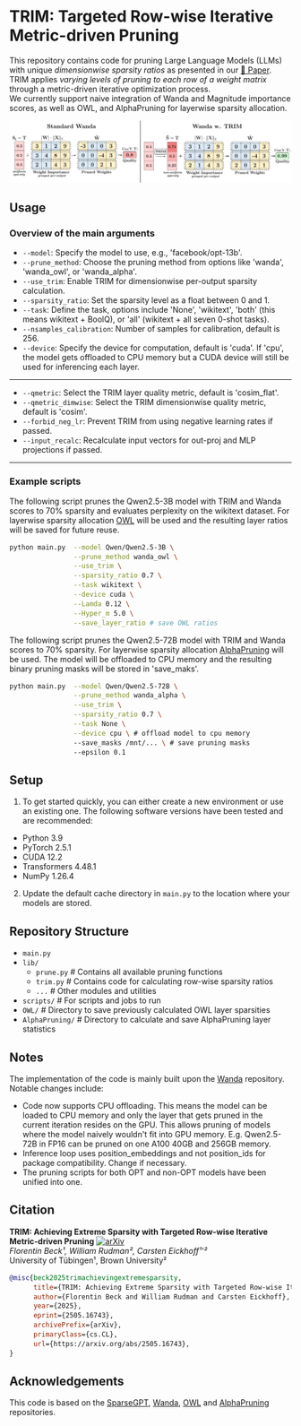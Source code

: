 # TRIM: Targeted Row-wise Iterative Metric-driven Pruning
This repository contains code for pruning Large Language Models (LLMs) with unique *dimensionwise sparsity ratios* as presented in our [📖 Paper](https://arxiv.org/pdf/2505.16743). 
TRIM applies *varying levels of pruning to each row of a weight matrix* through a metric-driven iterative optimization process.  
We currently support naive integration of Wanda and Magnitude importance scores, as well as OWL, and AlphaPruning for layerwise sparsity allocation.

![TRIM Illustration](TRIM_Illustration.png)


## Usage
### Overview of the main arguments
- `--model`: Specify the model to use, e.g., 'facebook/opt-13b'.
- `--prune_method`: Choose the pruning method from options like 'wanda', 'wanda_owl', or 'wanda_alpha'.
- `--use_trim`: Enable TRIM for dimensionwise per-output sparsity calculation.
- `--sparsity_ratio`: Set the sparsity level as a float between 0 and 1.
- `--task`: Define the task, options include 'None', 'wikitext', 'both' (this means wikitext + BoolQ), or 'all' (wikitext + all seven 0-shot tasks).
- `--nsamples_calibration`: Number of samples for calibration, default is 256.
- `--device`: Specify the device for computation, default is 'cuda'. If 'cpu', the model gets offloaded to CPU memory but a CUDA device will still be used for inferencing each layer. 
---
- `--qmetric`: Select the TRIM layer quality metric, default is 'cosim_flat'.
- `--qmetric_dimwise`: Select the TRIM dimensionwise quality metric, default is 'cosim'.
- `--forbid_neg_lr`: Prevent TRIM from using negative learning rates if passed.
- `--input_recalc`: Recalculate input vectors for out-proj and MLP projections if passed.
---
### Example scripts

The following script prunes the Qwen2.5-3B model with TRIM and Wanda scores to 70% sparsity and evaluates perplexity on the wikitext dataset. 
For layerwise sparsity allocation [OWL](https://github.com/luuyin/OWL) will be used and the resulting layer ratios will be saved for future reuse.
```sh
python main.py  --model Qwen/Qwen2.5-3B \
                --prune_method wanda_owl \
                --use_trim \
                --sparsity_ratio 0.7 \
                --task wikitext \
                --device cuda \
                --Lamda 0.12 \
                --Hyper_m 5.0 \
                --save_layer_ratio # save OWL ratios
```

The following script prunes the Qwen2.5-72B model with TRIM and Wanda scores to 70% sparsity.
For layerwise sparsity allocation  [AlphaPruning](https://github.com/haiquanlu/AlphaPruning) will be used. 
The model will be offloaded to CPU memory and the resulting binary pruning masks will be stored in 'save_maks'.
```sh
python main.py  --model Qwen/Qwen2.5-72B \
                --prune_method wanda_alpha \
                --use_trim \
                --sparsity_ratio 0.7 \
                --task None \
                --device cpu \ # offload model to cpu memory
                --save_masks /mnt/... \ # save pruning masks
                --epsilon 0.1
```

## Setup

1. To get started quickly, you can either create a new environment or use an existing one. The following software versions have been tested and are recommended:
- Python 3.9
- PyTorch 2.5.1
- CUDA 12.2
- Transformers 4.48.1
- NumPy 1.26.4

2. Update the default cache directory in `main.py` to the location where your models are stored.

## Repository Structure
- `main.py` 
- `lib/`
  - `prune.py` # Contains all available pruning functions
  - `trim.py` # Contains code for calculating row-wise sparsity ratios
  - `...` # Other modules and utilities
- `scripts/` # For scripts and jobs to run
- `OWL/` # Directory to save previously calculated OWL layer sparsities
- `AlphaPruning/` # Directory to calculate and save AlphaPruning layer statistics

## Notes
The implementation of the code is mainly built upon the [Wanda](https://github.com/locuslab/wanda) repository. Notable changes include:
- Code now supports CPU offloading. This means the model can be loaded to CPU memory and only the layer that gets pruned in the current iteration resides on the GPU.
This allows pruning of models where the model naively wouldn't fit into GPU memory. E.g. Qwen2.5-72B in FP16 can be pruned on one A100 40GB and 256GB memory.
- Inference loop uses position_embeddings and not position_ids for package compatibility. Change if necessary. 
- The pruning scripts for both OPT and non-OPT models have been unified into one.

## Citation
**TRIM: Achieving Extreme Sparsity with Targeted Row-wise Iterative Metric-driven Pruning**  [![arXiv](https://img.shields.io/badge/arXiv-2505.16743-b31b1b.svg)](https://arxiv.org/pdf/2505.16743)   </br>
*Florentin Beck¹, William Rudman², Carsten Eickhoff¹'²*  <br>
University of Tübingen¹, Brown University²   <br>
```bibtex
@misc{beck2025trimachievingextremesparsity,
      title={TRIM: Achieving Extreme Sparsity with Targeted Row-wise Iterative Metric-driven Pruning}, 
      author={Florentin Beck and William Rudman and Carsten Eickhoff},
      year={2025},
      eprint={2505.16743},
      archivePrefix={arXiv},
      primaryClass={cs.CL},
      url={https://arxiv.org/abs/2505.16743}, 
}
```

## Acknowledgements
This code is based on the [SparseGPT](https://github.com/IST-DASLab/sparsegpt), [Wanda](https://github.com/locuslab/wanda), [OWL](https://github.com/luuyin/OWL) and [AlphaPruning](https://github.com/haiquanlu/AlphaPruning) repositories.
